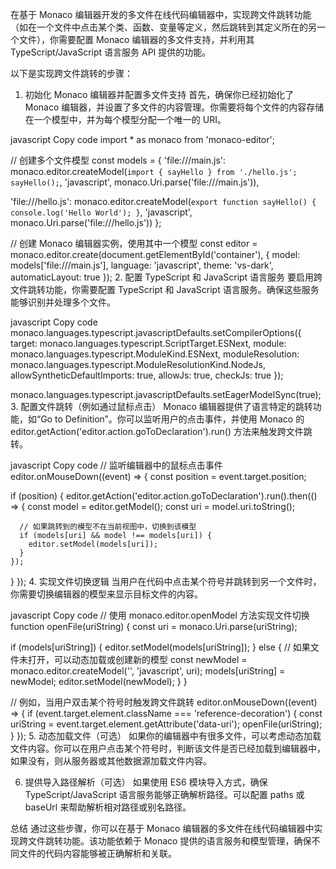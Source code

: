 在基于 Monaco 编辑器开发的多文件在线代码编辑器中，实现跨文件跳转功能（如在一个文件中点击某个类、函数、变量等定义，然后跳转到其定义所在的另一个文件），你需要配置 Monaco 编辑器的多文件支持，并利用其 TypeScript/JavaScript 语言服务 API 提供的功能。

以下是实现跨文件跳转的步骤：

1. 初始化 Monaco 编辑器并配置多文件支持
   首先，确保你已经初始化了 Monaco 编辑器，并设置了多文件的内容管理。你需要将每个文件的内容存储在一个模型中，并为每个模型分配一个唯一的 URI。

javascript
Copy code
import * as monaco from 'monaco-editor';

// 创建多个文件模型
const models = {
'file:///main.js': monaco.editor.createModel(`
import { sayHello } from './hello.js';
sayHello();
`, 'javascript', monaco.Uri.parse('file:///main.js')),

'file:///hello.js': monaco.editor.createModel(`
export function sayHello() {
console.log('Hello World');
}
`, 'javascript', monaco.Uri.parse('file:///hello.js'))
};

// 创建 Monaco 编辑器实例，使用其中一个模型
const editor = monaco.editor.create(document.getElementById('container'), {
model: models['file:///main.js'],
language: 'javascript',
theme: 'vs-dark',
automaticLayout: true
});
2. 配置 TypeScript 和 JavaScript 语言服务
   要启用跨文件跳转功能，你需要配置 TypeScript 和 JavaScript 语言服务。确保这些服务能够识别并处理多个文件。

javascript
Copy code
monaco.languages.typescript.javascriptDefaults.setCompilerOptions({
target: monaco.languages.typescript.ScriptTarget.ESNext,
module: monaco.languages.typescript.ModuleKind.ESNext,
moduleResolution: monaco.languages.typescript.ModuleResolutionKind.NodeJs,
allowSyntheticDefaultImports: true,
allowJs: true,
checkJs: true
});

monaco.languages.typescript.javascriptDefaults.setEagerModelSync(true);
3. 配置文件跳转（例如通过鼠标点击）
   Monaco 编辑器提供了语言特定的跳转功能，如“Go to Definition”。你可以监听用户的点击事件，并使用 Monaco 的 editor.getAction('editor.action.goToDeclaration').run() 方法来触发跨文件跳转。

javascript
Copy code
// 监听编辑器中的鼠标点击事件
editor.onMouseDown((event) => {
const position = event.target.position;

if (position) {
editor.getAction('editor.action.goToDeclaration').run().then(() => {
const model = editor.getModel();
const uri = model.uri.toString();

      // 如果跳转到的模型不在当前视图中，切换到该模型
      if (models[uri] && model !== models[uri]) {
        editor.setModel(models[uri]);
      }
    });
}
});
4. 实现文件切换逻辑
   当用户在代码中点击某个符号并跳转到另一个文件时，你需要切换编辑器的模型来显示目标文件的内容。

javascript
Copy code
// 使用 monaco.editor.openModel 方法实现文件切换
function openFile(uriString) {
const uri = monaco.Uri.parse(uriString);

if (models[uriString]) {
editor.setModel(models[uriString]);
} else {
// 如果文件未打开，可以动态加载或创建新的模型
const newModel = monaco.editor.createModel('', 'javascript', uri);
models[uriString] = newModel;
editor.setModel(newModel);
}
}

// 例如，当用户双击某个符号时触发跨文件跳转
editor.onMouseDown((event) => {
if (event.target.element.className === 'reference-decoration') {
const uriString = event.target.element.getAttribute('data-uri');
openFile(uriString);
}
});
5. 动态加载文件（可选）
   如果你的编辑器中有很多文件，可以考虑动态加载文件内容。你可以在用户点击某个符号时，判断该文件是否已经加载到编辑器中，如果没有，则从服务器或其他数据源加载文件内容。

6. 提供导入路径解析（可选）
   如果使用 ES6 模块导入方式，确保 TypeScript/JavaScript 语言服务能够正确解析路径。可以配置 paths 或 baseUrl 来帮助解析相对路径或别名路径。

总结
通过这些步骤，你可以在基于 Monaco 编辑器的多文件在线代码编辑器中实现跨文件跳转功能。该功能依赖于 Monaco 提供的语言服务和模型管理，确保不同文件的代码内容能够被正确解析和关联。

